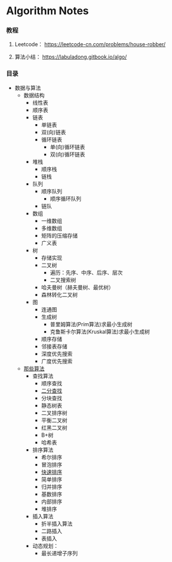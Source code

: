 # Algorithm Notes

### 教程
1. Leetcode：
https://leetcode-cn.com/problems/house-robber/

2. 算法小结：
https://labuladong.gitbook.io/algo/         


### 目录
  - 数据与算法
    - 数据结构
        - 线性表
        - 顺序表
        - 链表
            - 单链表
            - 双(向)链表
            - 循环链表
                - 单(向)循环链表
                - 双(向)循环链表
        - 堆栈
            - 顺序栈
            - 链栈
        - 队列
            - 顺序队列
              - 顺序循环队列
            - 链队
        - 数组
            - 一维数组
            - 多维数组
            - 矩阵的压缩存储
            - 广义表
        - 树
            - 存储实现
            - 二叉树
                - 遍历：先序、中序、后序、层次
                - 二叉搜索树
            - 哈夫曼树（赫夫曼树、最优树）
            - 森林转化二叉树
        - 图
            - 连通图
            - 生成树
              - 普里姆算法(Prim算法)求最小生成树
              - 克鲁斯卡尔算法(Kruskal算法)求最小生成树
            - 顺序存储
            - 邻接表存储
            - 深度优先搜索
            - 广度优先搜索
    - [那些算法]()
        - 查找算法
            - 顺序查找
            - [二分查找](https://github.com/Zzl615/algorithm_notes/blob/main/go/search/binary.go)
            - 分块查找
            - 静态树表
            - 二叉排序树
            - 平衡二叉树
            - 红黑二叉树
            - B+树
            - 哈希表
        - 排序算法
            - 希尔排序
            - 冒泡排序
            - [快速排序](https://github.com/Zzl615/algorithm_notes/blob/main/go/sort/quick.go)
            - 简单排序
            - 归并排序
            - 基数排序
            - 内部排序
            - 堆排序
        - 插入算法
            - 折半插入算法
            - 二路插入
            - 表插入
        - 动态规划：
            - 最长递增子序列
